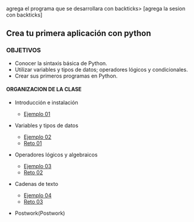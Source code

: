 
agrega el programa que se desarrollara con backticks> [agrega la sesion con backticks]  

## Crea tu primera aplicación con python 

### OBJETIVOS 
- Conocer la sintaxis básica de Python.
- Utilizar variables y tipos  de datos; operadores lógicos y condicionales.
- Crear sus primeros programas en Python.

 

#### ORGANIZACION DE LA CLASE 

- Introducción e instalación

	- [Ejemplo 01](Ejemplo-01)

- Variables y tipos de datos
	- [Ejemplo 02](Ejemplo-02)
	- [Reto 01](Reto-01)

- Operadores lógicos y algebraicos
	- [Ejemplo 03](Ejemplo-03)
	- [Reto 02](Reto-02)

- Cadenas de texto
	- [Ejemplo 04](Ejemplo-04)
	- [Reto 03](Reto-03)

- Postwork(Postwork)

